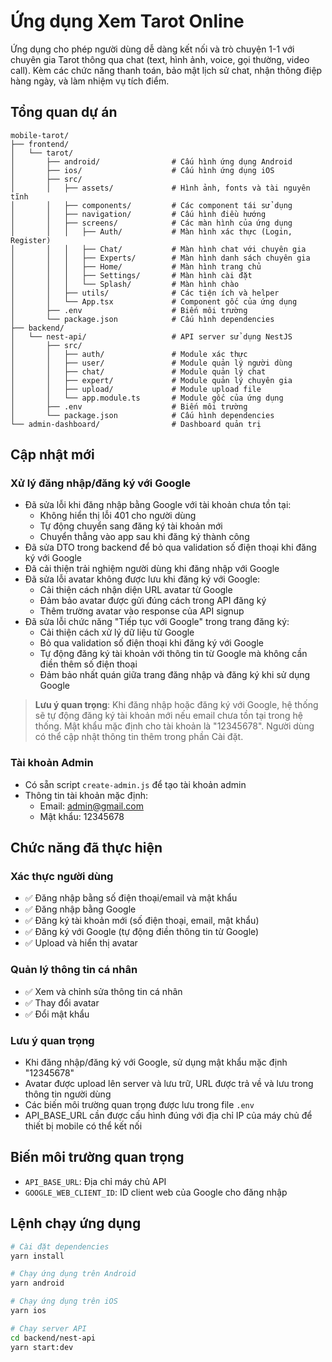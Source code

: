 # Ứng dụng Xem Tarot Online

Ứng dụng cho phép người dùng dễ dàng kết nối và trò chuyện 1-1 với chuyên gia Tarot thông qua chat (text, hình ảnh, voice, gọi thường, video call). Kèm các chức năng thanh toán, bảo mật lịch sử chat, nhận thông điệp hàng ngày, và làm nhiệm vụ tích điểm.

## Tổng quan dự án

```
mobile-tarot/
├── frontend/
│   └── tarot/
│       ├── android/                # Cấu hình ứng dụng Android
│       ├── ios/                    # Cấu hình ứng dụng iOS
│       ├── src/
│       │   ├── assets/             # Hình ảnh, fonts và tài nguyên tĩnh
│       │   ├── components/         # Các component tái sử dụng
│       │   ├── navigation/         # Cấu hình điều hướng
│       │   ├── screens/            # Các màn hình của ứng dụng
│       │   │   ├── Auth/           # Màn hình xác thực (Login, Register)
│       │   │   ├── Chat/           # Màn hình chat với chuyên gia
│       │   │   ├── Experts/        # Màn hình danh sách chuyên gia
│       │   │   ├── Home/           # Màn hình trang chủ
│       │   │   ├── Settings/       # Màn hình cài đặt
│       │   │   └── Splash/         # Màn hình chào
│       │   ├── utils/              # Các tiện ích và helper
│       │   └── App.tsx             # Component gốc của ứng dụng
│       ├── .env                    # Biến môi trường
│       └── package.json            # Cấu hình dependencies
├── backend/
│   └── nest-api/                   # API server sử dụng NestJS
│       ├── src/
│       │   ├── auth/               # Module xác thực
│       │   ├── user/               # Module quản lý người dùng
│       │   ├── chat/               # Module quản lý chat
│       │   ├── expert/             # Module quản lý chuyên gia
│       │   ├── upload/             # Module upload file
│       │   └── app.module.ts       # Module gốc của ứng dụng
│       ├── .env                    # Biến môi trường
│       └── package.json            # Cấu hình dependencies
└── admin-dashboard/                # Dashboard quản trị
```

## Cập nhật mới
### Xử lý đăng nhập/đăng ký với Google
- Đã sửa lỗi khi đăng nhập bằng Google với tài khoản chưa tồn tại:
  - Không hiển thị lỗi 401 cho người dùng
  - Tự động chuyển sang đăng ký tài khoản mới
  - Chuyển thẳng vào app sau khi đăng ký thành công
- Đã sửa DTO trong backend để bỏ qua validation số điện thoại khi đăng ký với Google
- Đã cải thiện trải nghiệm người dùng khi đăng nhập với Google
- Đã sửa lỗi avatar không được lưu khi đăng ký với Google:
  - Cải thiện cách nhận diện URL avatar từ Google
  - Đảm bảo avatar được gửi đúng cách trong API đăng ký
  - Thêm trường avatar vào response của API signup
- Đã sửa lỗi chức năng "Tiếp tục với Google" trong trang đăng ký:
  - Cải thiện cách xử lý dữ liệu từ Google
  - Bỏ qua validation số điện thoại khi đăng ký với Google
  - Tự động đăng ký tài khoản với thông tin từ Google mà không cần điền thêm số điện thoại
  - Đảm bảo nhất quán giữa trang đăng nhập và đăng ký khi sử dụng Google

> **Lưu ý quan trọng**: Khi đăng nhập hoặc đăng ký với Google, hệ thống sẽ tự động đăng ký tài khoản mới nếu email chưa tồn tại trong hệ thống. Mật khẩu mặc định cho tài khoản là "12345678". Người dùng có thể cập nhật thông tin thêm trong phần Cài đặt.

### Tài khoản Admin
- Có sẵn script `create-admin.js` để tạo tài khoản admin
- Thông tin tài khoản mặc định:
  - Email: admin@gmail.com
  - Mật khẩu: 12345678

## Chức năng đã thực hiện

### Xác thực người dùng
- ✅ Đăng nhập bằng số điện thoại/email và mật khẩu
- ✅ Đăng nhập bằng Google
- ✅ Đăng ký tài khoản mới (số điện thoại, email, mật khẩu)
- ✅ Đăng ký với Google (tự động điền thông tin từ Google)
- ✅ Upload và hiển thị avatar

### Quản lý thông tin cá nhân
- ✅ Xem và chỉnh sửa thông tin cá nhân
- ✅ Thay đổi avatar
- ✅ Đổi mật khẩu

### Lưu ý quan trọng
- Khi đăng nhập/đăng ký với Google, sử dụng mật khẩu mặc định "12345678"
- Avatar được upload lên server và lưu trữ, URL được trả về và lưu trong thông tin người dùng
- Các biến môi trường quan trọng được lưu trong file `.env`
- API_BASE_URL cần được cấu hình đúng với địa chỉ IP của máy chủ để thiết bị mobile có thể kết nối

## Biến môi trường quan trọng
- `API_BASE_URL`: Địa chỉ máy chủ API
- `GOOGLE_WEB_CLIENT_ID`: ID client web của Google cho đăng nhập

## Lệnh chạy ứng dụng
```bash
# Cài đặt dependencies
yarn install

# Chạy ứng dụng trên Android
yarn android

# Chạy ứng dụng trên iOS
yarn ios

# Chạy server API
cd backend/nest-api
yarn start:dev
``` 
